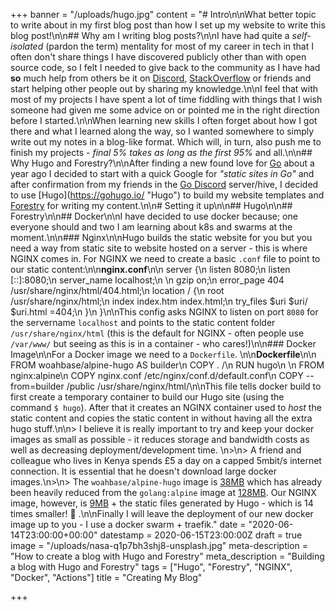 +++
banner = "/uploads/hugo.jpg"
content = "# Intro\n\nWhat better topic to write about in my first blog post than how I set up my website to write this blog post!\n\n## Why am I writing blog posts?\n\nI have had quite a _self-isolated_ (pardon the term) mentality for most of my career in tech in that I often don't share things I have discovered publicly other than with open source code, so I felt I needed to give back to the community as I have had **so** much help from others be it on [Discord](https://discord.com/), [StackOverflow](https://stackoverflow.com/) or friends and start helping other people out by sharing my knowledge.\n\nI feel that with most of my projects I have spent a lot of time fiddling with things that I wish someone had given me some advice on or pointed me in the right direction before I started.\n\nWhen learning new skills I often forget about how I got there and what I learned along the way, so I wanted somewhere to simply write out my notes in a blog-like format. Which will, in turn, also push me to finish my projects - _final 5% takes as long as the first 95%_ and all.\n\n## Why Hugo and Forestry?\n\nAfter finding a new found love for [Go]() about a year ago I decided to start with a quick Google for _\"static sites in Go\"_ and after confirmation from my friends in the [Go Discord](https://discord.gg/0f1SbxBZjYq9jLBk) server/hive, I decided to use [Hugo](https://gohugo.io/ \"Hugo\") to build my website templates and [Forestry](https://forestry.io) for writing my content.\n\n# Setting it up\n\n## Hugo\n\n## Forestry\n\n## Docker\n\nI have decided to use docker because; one everyone should and two I am learning about k8s and swarms at the moment.\n\n### Nginx\n\nHugo builds the static website for you but you need a way from static site to website hosted on a server - this is where NGINX comes in. For NGINX we need to create a basic `.conf` file to point to our static content:\n\n**nginx.conf**\n\n    server {\n        listen       8080;\n        listen  [::]:8080;\n        server_name  localhost;\n    \n        gzip on;\n        error_page  404 /usr/share/nginx/html/404.html;\n        location / {\n            root /usr/share/nginx/html;\n            index index.htm index.html;\n            try_files $uri $uri/ $uri.html =404;\n        }\n    }\n\nThis config asks NGINX to listen on port `8080` for the servername `localhost` and points to the static content folder `/usr/share/nginx/html` (this is the default for NGINX - often people use `/var/www/` but seeing as this is in a container - who cares!)\n\n### Docker Image\n\nFor a Docker image we need to a `Dockerfile`. \n\n**Dockerfile**\n\n    FROM woahbase/alpine-hugo AS builder\n    COPY . /\n    RUN hugo\n    \n    FROM nginx:alpine\n    COPY nginx.conf /etc/nginx/conf.d/default.conf\n    COPY --from=builder /public /usr/share/nginx/html/\n\nThis file tells docker build to first create a temporary container to build our Hugo site (using the command `$ hugo`). After that it creates an NGINX container used to _host_ the static content and copies the static content in without having all the extra hugo stuff.\n\n> I believe it is really important to try and keep your docker images as small as possible - it reduces storage and bandwidth costs as well as decreasing deployment/development time. \n>\n> A friend and colleague who lives in Kenya spends £5 a day on a capped 5mbit/s internet connection. It is essential that he doesn't download large docker images.\n>\n> The `woahbase/alpine-hugo` image is [38MB](https://hub.docker.com/layers/woahbase/alpine-hugo/latest/images/sha256-3fd7c6cc56b5140d0e77877b6825838e2fcf5bb85c99b0005913b55a2206ecbc?context=explore) which has already been heavily reduced from the `golang:alpine` image at [128MB](https://hub.docker.com/layers/golang/library/golang/alpine/images/sha256-2de21f4fe5c3557c31b716291a7986c0d54abbd282cd7fb43aaa484672b0c855?context=explore). Our NGINX image, however, is [9MB](https://hub.docker.com/layers/nginx/library/nginx/alpine/images/sha256-fa24815c8e52981d8ef01249e17d46dc5367765814d6feed154f1043aa255b8e?context=explore) + the static files generated by Hugo - which is 14 times smaller! 🎉 .\n\nFinally I will leave the deployment of our new docker image up to you - I use a docker swarm + traefik."
date = "2020-06-14T23:00:00+00:00"
datestamp = 2020-06-15T23:00:00Z
draft = true
image = "/uploads/nasa-q1p7bh3shj8-unsplash.jpg"
meta-description = "How to create a blog with Hugo and Forestry"
meta_description = "Building a blog with Hugo and Forestry"
tags = ["Hugo", "Forestry", "NGINX", "Docker", "Actions"]
title = "Creating My Blog"

+++
